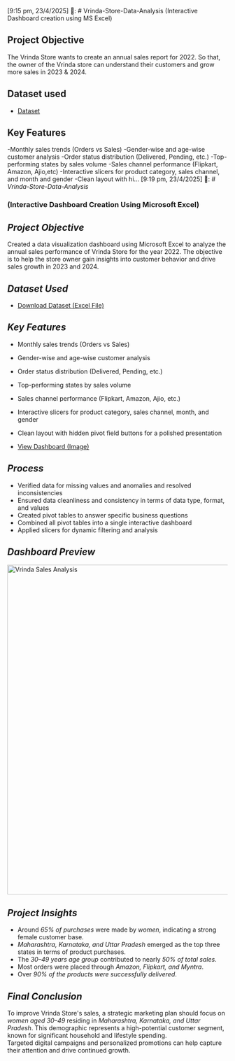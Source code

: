 [9:15 pm, 23/4/2025] 🦋: # Vrinda-Store-Data-Analysis (Interactive Dashboard creation using MS Excel)
## Project Objective
The Vrinda Store wants to create an annual sales report for 2022. So that, the owner of the Vrinda store can understand their customers and grow more sales in 2023 & 2024.

## Dataset used
- <a href="(https://github.com/Tahseenahhamza/Data-Analysis-Dashboard/blob/main/Vrinda%20Store%20Data%20Analysis.xlsx)">Dataset</a>

## Key Features
-Monthly sales trends (Orders vs Sales)
-Gender-wise and age-wise customer analysis
-Order status distribution (Delivered, Pending, etc.)
-Top-performing states by sales volume
-Sales channel performance (Flipkart, Amazon, Ajio,etc)
-Interactive slicers for product category, sales channel, and month and gender
-Clean layout with hi…
[9:19 pm, 23/4/2025] 🦋: # *Vrinda-Store-Data-Analysis*  
### (Interactive Dashboard Creation Using Microsoft Excel)

## *Project Objective*
Created a data visualization dashboard using Microsoft Excel to analyze the annual sales performance of Vrinda Store for the year 2022. The objective is to help the store owner gain insights into customer behavior and drive sales growth in 2023 and 2024.

## *Dataset Used*
- [Download Dataset (Excel File)](https://github.com/Tahseenahhamza/Data-Analysis-Dashboard/blob/main/Vrinda%20Store%20Data%20Analysis.xlsx)

## *Key Features*
- Monthly sales trends (Orders vs Sales)  
- Gender-wise and age-wise customer analysis  
- Order status distribution (Delivered, Pending, etc.)  
- Top-performing states by sales volume  
- Sales channel performance (Flipkart, Amazon, Ajio, etc.)  
- Interactive slicers for product category, sales channel, month, and gender  
- Clean layout with hidden pivot field buttons for a polished presentation  

- [View Dashboard (Image)](https://github.com/Tahseenahhamza/Data-Analysis-Dashboard/blob/main/Vrinda%20Sales%20Analysis%20.png)

## *Process*
- Verified data for missing values and anomalies and resolved inconsistencies  
- Ensured data cleanliness and consistency in terms of data type, format, and values  
- Created pivot tables to answer specific business questions  
- Combined all pivot tables into a single interactive dashboard  
- Applied slicers for dynamic filtering and analysis  

## *Dashboard Preview*
<img width="754" alt="Vrinda Sales Analysis" src="https://github.com/user-attachments/assets/33787cd0-33ca-4683-9f68-a81843f085fa" />

## *Project Insights*
- Around *65% of purchases* were made by *women*, indicating a strong female customer base.  
- *Maharashtra, Karnataka, and Uttar Pradesh* emerged as the top three states in terms of product purchases.  
- The *30–49 years age group* contributed to nearly *50% of total sales*.  
- Most orders were placed through *Amazon, Flipkart, and Myntra*.  
- Over *90% of the products were successfully delivered*.

## *Final Conclusion*
To improve Vrinda Store's sales, a strategic marketing plan should focus on *women aged 30–49* residing in *Maharashtra, Karnataka, and Uttar Pradesh*. This demographic represents a high-potential customer segment, known for significant household and lifestyle spending.  
Targeted digital campaigns and personalized promotions can help capture their attention and drive continued growth.

